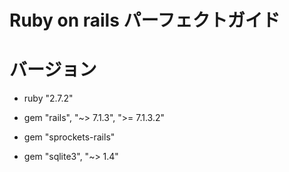 # Ruby on rails パーフェクトガイド


# バージョン

* ruby "2.7.2"

* gem "rails", "~> 7.1.3", ">= 7.1.3.2"

* gem "sprockets-rails"

* gem "sqlite3", "~> 1.4"


